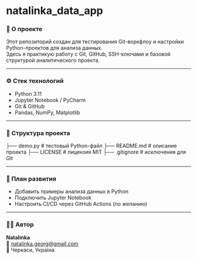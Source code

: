 # natalinka_data_app

### 🧩 О проекте
Этот репозиторий создан для тестирования Git-воркфлоу и настройки Python-проектов для анализа данных.  
Здесь я практикую работу с Git, GitHub, SSH-ключами и базовой структурой аналитического проекта.

---

### ⚙️ Стек технологий
- Python 3.11
- Jupyter Notebook / PyCharm
- Git & GitHub
- Pandas, NumPy, Matplotlib

---

### 📂 Структура проекта
├── demo.py # тестовый Python-файл
├── README.md # описание проекта
├── LICENSE # лицензия MIT
├── .gitignore # исключения для Git

---

### 🚀 План развития
- Добавить примеры анализа данных в Python  
- Подключить Jupyter Notebook  
- Настроить CI/CD через GitHub Actions (по желанию)  

---

### 👩‍💻 Автор
**Natalinka**  
📧 natalinka.georg@gmail.com  
📍 Черкаси, Україна
